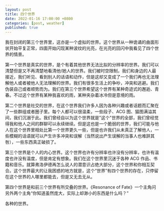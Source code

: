 ```yaml
---
layout: post
title: 四个世界
date: 2022-01-16 17:00:00 +0800
categories: [post, weather]
published: true
---
```


我在封闭的第三个世界里，这亦是一个虚拟的世界。这个世界从一种诡谲的曲面形状开始平复正常，四面开始闪现某种波纹的光亮，在光亮的回闪中我看见了四个世界的情景。

第一个世界是真实的世界，是个有着其他世界无法比拟的分辨率的世界。我们可以清楚但是又不再清楚地看清他/她人的世界。我们被时空限制，我们和身边的人最接近，我们听见、看到别人的话语和动作，但是这却又变成了一个我们再也无法理解他人或者被他人无法理解的世界。我们有很多生活上的争吵，冲突和逃避。我们伪装自己或者顺势而为。我们在第三个世界希望这个世界有某种奇迹式的邂逅、青春。不过这个世界有某种我喜欢的雨，某种夹杂着冰冷但是意境的雨。

第二个世界是社交的世界，在这个世界我们许多人因为各种兴趣或者话题而汇聚在了一些群组或者圈子里。每个人都可以很温柔，一些段子、ACG 图、猫图满溢其间，我们沉溺于此。我们曾经自以为这个世界就是"这个"世界的全部，我们曾经觉得我和他人之间的群聊可以永续继续。但是这也是一个脆弱的世界，我们可能与他人在这个世界里相处比第一个世界更久一些，但是也许我们从未真正了解他人，一些模糊的话语就可以产生许多冲突和误解（当然说出产生误解的当事人也难辞其咎），一些东西真正破损了。

第三个世界是个人的内心世界。这个世界也许有分辨率也许没有分辨率，也许有温度也许没有温度，但是肯定有想象。我们在这个世界里沉迷于各种 ACG 作品、书籍和音乐。就算弗洛伊德再怎么说人的潜意识占绝大部分，这个世界和你相互契合。这个世界最大的让我困惑的地方就是，这个“世界”有四个世界的存在，只停留在这个世界的人哪里都能去，但是又无去无从。

第四个世界是和前三个世界有所交叠的世界。《Resonance of Fate》一个主角问另外两个主角“你知道虽然庞大，实际上却渺小的东西是什么吗？”

各种的世界。
